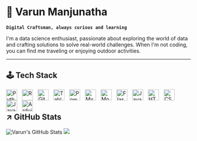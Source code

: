 # 🍁 Varun Manjunatha 
**`Digital Craftsman, always curious and learning`**

I'm a data science enthusiast, passionate about exploring the world of data and crafting solutions to solve real-world challenges. When I'm not coding, you can find me traveling or enjoying outdoor activities.

---
## 🕹️ Tech Stack

<img align="left" alt="Python" width="30px" style="padding-right:10px;" src="https://cdn.jsdelivr.net/gh/devicons/devicon/icons/python/python-plain.svg" />
<img align="left" alt="R" width="30px" style="padding-right:10px;" src="https://cdn.jsdelivr.net/gh/devicons/devicon@latest/icons/r/r-original.svg" />
<img align="left" alt="Git" width="30px" style="padding-right:10px;" src="https://cdn.jsdelivr.net/gh/devicons/devicon/icons/git/git-original.svg" />
<img align="left" alt="Tableau" width="30px" style="padding-right:10px;" src="https://github.com/itsVarun20/itsVarun20/assets/107756380/c7a6d987-2d09-4e16-af78-57e1de8c920d">
<img align="left" alt="Powerbi" width="30px" style="padding-right:10px;" src="https://github.com/itsVarun20/itsVarun20/assets/107756380/c64eebbd-27f5-46d0-8e4a-44126a83c5a4" />
<img align="left" alt="MySQL" width="30px" style="padding-right:10px;" src="https://cdn.jsdelivr.net/gh/devicons/devicon@latest/icons/mysql/mysql-original.svg" />
<img align="left" alt="MongoDB" width="30px" style="padding-right:10px;" src="https://cdn.jsdelivr.net/gh/devicons/devicon@latest/icons/mongodb/mongodb-original.svg" />
<img align="left" alt="Flask" width="30px" style="padding-right:10px;" src="https://cdn.jsdelivr.net/gh/devicons/devicon@latest/icons/flask/flask-original.svg" />
<img align="left" alt="Java" width="30px" style="padding-right:10px;" src="https://cdn.jsdelivr.net/gh/devicons/devicon/icons/java/java-original.svg"/>
<img align="left" alt="HTML" width="30px" style="padding-right:10px;" src="https://cdn.jsdelivr.net/gh/devicons/devicon/icons/html5/html5-plain.svg" />
<img align="left" alt="CSS" width="30px" style="padding-right:10px;" src="https://cdn.jsdelivr.net/gh/devicons/devicon/icons/css3/css3-plain.svg" />
<img align="left" alt="JavaScript" width="30px" style="padding-right:10px;" src="https://cdn.jsdelivr.net/gh/devicons/devicon/icons/javascript/javascript-plain.svg" />
<img align="left" alt="Arduino" width="30px" style="padding-right:10px;" src="https://cdn.jsdelivr.net/gh/devicons/devicon@latest/icons/arduino/arduino-original.svg" />
<br/>
<br/>

## ↗️ GitHub Stats
 
![Varun's GitHub Stats](https://github-readme-stats.vercel.app/api?username=itsVarun20&show_icons=true&theme=tokyonight&hide_border=true)
![](https://github-readme-streak-stats.herokuapp.com/?user=itsVarun20&theme=tokyonight&hide_border=true)<br/>


